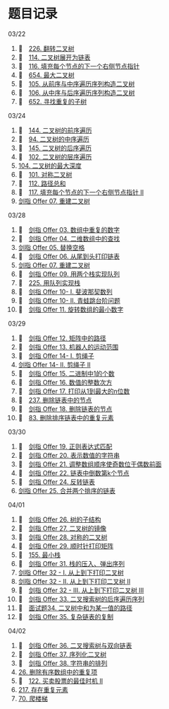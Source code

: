 # 题目记录

03/22
1. 📌　[226. 翻转二叉树](https://leetcode-cn.com/problems/invert-binary-tree/)
2. 📌　[114. 二叉树展开为链表](https://leetcode-cn.com/problems/flatten-binary-tree-to-linked-list/)
3. 📌　[116. 填充每个节点的下一个右侧节点指针](https://leetcode-cn.com/problems/populating-next-right-pointers-in-each-node/)
4. 📌　[654. 最大二叉树](https://leetcode-cn.com/problems/maximum-binary-tree/)
5. 📌　[105. 从前序与中序遍历序列构造二叉树](https://leetcode-cn.com/problems/construct-binary-tree-from-preorder-and-inorder-traversal/)
6. 📌　[106. 从中序与后序遍历序列构造二叉树](https://leetcode-cn.com/problems/construct-binary-tree-from-inorder-and-postorder-traversal/)
7. 📌　[652. 寻找重复的子树](https://leetcode-cn.com/problems/find-duplicate-subtrees/)
  
03/24
1. 📌　[144. 二叉树的前序遍历](https://leetcode-cn.com/problems/binary-tree-preorder-traversal/)
2. 📌　[94. 二叉树的中序遍历](https://leetcode-cn.com/problems/binary-tree-inorder-traversal/)
3. 📌　[145. 二叉树的后序遍历](https://leetcode-cn.com/problems/binary-tree-postorder-traversal/)
4. 📌　[102. 二叉树的层序遍历](https://leetcode-cn.com/problems/binary-tree-level-order-traversal/)
5. [104. 二叉树的最大深度](https://leetcode-cn.com/problems/maximum-depth-of-binary-tree/)
6. 📌　[101. 对称二叉树](https://leetcode-cn.com/problems/symmetric-tree/)
7. 📌　[112. 路径总和](https://leetcode-cn.com/problems/path-sum/)
8. 📌　[117. 填充每个节点的下一个右侧节点指针 II](https://leetcode-cn.com/problems/populating-next-right-pointers-in-each-node-ii/)
9. [剑指 Offer 07. 重建二叉树](https://leetcode-cn.com/problems/zhong-jian-er-cha-shu-lcof/)

03/28
1. 📌　[剑指 Offer 03. 数组中重复的数字](https://leetcode-cn.com/problems/shu-zu-zhong-zhong-fu-de-shu-zi-lcof/)
2. 📌　[剑指 Offer 04. 二维数组中的查找](https://leetcode-cn.com/problems/er-wei-shu-zu-zhong-de-cha-zhao-lcof/)
3. [剑指 Offer 05. 替换空格](https://leetcode-cn.com/problems/ti-huan-kong-ge-lcof/)
4. 📌　[剑指 Offer 06. 从尾到头打印链表](https://leetcode-cn.com/problems/cong-wei-dao-tou-da-yin-lian-biao-lcof/)
5. [剑指 Offer 07. 重建二叉树](https://leetcode-cn.com/problems/zhong-jian-er-cha-shu-lcof/)
6. 📌　[剑指 Offer 09. 用两个栈实现队列](https://leetcode-cn.com/problems/yong-liang-ge-zhan-shi-xian-dui-lie-lcof/)
7. 📌　[225. 用队列实现栈](https://leetcode-cn.com/problems/implement-stack-using-queues/)
8. 📌　[剑指 Offer 10- I. 斐波那契数列](https://leetcode-cn.com/problems/fei-bo-na-qi-shu-lie-lcof/)
9. 📌　[剑指 Offer 10- II. 青蛙跳台阶问题](https://leetcode-cn.com/problems/qing-wa-tiao-tai-jie-wen-ti-lcof/)
10. 📌　[剑指 Offer 11. 旋转数组的最小数字](https://leetcode-cn.com/problems/xuan-zhuan-shu-zu-de-zui-xiao-shu-zi-lcof/)

03/29
1. 📌　[剑指 Offer 12. 矩阵中的路径](https://leetcode-cn.com/problems/ju-zhen-zhong-de-lu-jing-lcof/)
2. 📌　[剑指 Offer 13. 机器人的运动范围](https://leetcode-cn.com/problems/ji-qi-ren-de-yun-dong-fan-wei-lcof/)
3. 📌　[剑指 Offer 14- I. 剪绳子](https://leetcode-cn.com/problems/jian-sheng-zi-lcof/)
4. [剑指 Offer 14- II. 剪绳子 II](https://leetcode-cn.com/problems/jian-sheng-zi-ii-lcof/)
5. 📌　[剑指 Offer 15. 二进制中1的个数](https://leetcode-cn.com/problems/er-jin-zhi-zhong-1de-ge-shu-lcof/)
6. 📌　[剑指 Offer 16. 数值的整数次方](https://leetcode-cn.com/problems/shu-zhi-de-zheng-shu-ci-fang-lcof/)
7. 📌　[剑指 Offer 17. 打印从1到最大的n位数](https://leetcode-cn.com/problems/da-yin-cong-1dao-zui-da-de-nwei-shu-lcof/)
8. 📌　[237. 删除链表中的节点](https://leetcode-cn.com/problems/delete-node-in-a-linked-list/)
9. 📌　[剑指 Offer 18. 删除链表的节点](https://leetcode-cn.com/problems/shan-chu-lian-biao-de-jie-dian-lcof/)
10. 📌　[83. 删除排序链表中的重复元素](https://leetcode-cn.com/problems/remove-duplicates-from-sorted-list/)

03/30
1. 📌　[剑指 Offer 19. 正则表达式匹配](https://leetcode-cn.com/problems/zheng-ze-biao-da-shi-pi-pei-lcof/)
2. 📌　[剑指 Offer 20. 表示数值的字符串](https://leetcode-cn.com/problems/biao-shi-shu-zhi-de-zi-fu-chuan-lcof/)
3. 📌　[剑指 Offer 21. 调整数组顺序使奇数位于偶数前面](https://leetcode-cn.com/problems/diao-zheng-shu-zu-shun-xu-shi-qi-shu-wei-yu-ou-shu-qian-mian-lcof/)
4. 📌　[剑指 Offer 22. 链表中倒数第k个节点](https://leetcode-cn.com/problems/lian-biao-zhong-dao-shu-di-kge-jie-dian-lcof/)
5. 📌　[剑指 Offer 24. 反转链表](https://leetcode-cn.com/problems/fan-zhuan-lian-biao-lcof/)
6. [剑指 Offer 25. 合并两个排序的链表](https://leetcode-cn.com/problems/he-bing-liang-ge-pai-xu-de-lian-biao-lcof/)

04/01
1. 📌　[剑指 Offer 26. 树的子结构](https://leetcode-cn.com/problems/shu-de-zi-jie-gou-lcof/)
2. 📌　[剑指 Offer 27. 二叉树的镜像](https://leetcode-cn.com/problems/er-cha-shu-de-jing-xiang-lcof/)
3. 📌　[剑指 Offer 28. 对称的二叉树](https://leetcode-cn.com/problems/dui-cheng-de-er-cha-shu-lcof/)
4. 📌　[剑指 Offer 29. 顺时针打印矩阵](https://leetcode-cn.com/problems/shun-shi-zhen-da-yin-ju-zhen-lcof/)
5. 📌　[155. 最小栈](https://leetcode-cn.com/problems/min-stack/)
6. 📌　[剑指 Offer 31. 栈的压入、弹出序列](https://leetcode-cn.com/problems/zhan-de-ya-ru-dan-chu-xu-lie-lcof/)
7. [剑指 Offer 32 - I. 从上到下打印二叉树](https://leetcode-cn.com/problems/cong-shang-dao-xia-da-yin-er-cha-shu-lcof/)
8. [剑指 Offer 32 - II. 从上到下打印二叉树 II](https://leetcode-cn.com/problems/cong-shang-dao-xia-da-yin-er-cha-shu-ii-lcof/)
9. 📌　[剑指 Offer 32 - III. 从上到下打印二叉树 III](https://leetcode-cn.com/problems/cong-shang-dao-xia-da-yin-er-cha-shu-iii-lcof/)
10. 📌　[剑指 Offer 33. 二叉搜索树的后序遍历序列](https://leetcode-cn.com/problems/er-cha-sou-suo-shu-de-hou-xu-bian-li-xu-lie-lcof/)
11. 📌　[面试题34. 二叉树中和为某一值的路径](https://leetcode-cn.com/problems/er-cha-shu-zhong-he-wei-mou-yi-zhi-de-lu-jing-lcof/)
12. 📌　[剑指 Offer 35. 复杂链表的复制](https://leetcode-cn.com/problems/fu-za-lian-biao-de-fu-zhi-lcof/)

04/02
1. 📌　[剑指 Offer 36. 二叉搜索树与双向链表](https://leetcode-cn.com/problems/er-cha-sou-suo-shu-yu-shuang-xiang-lian-biao-lcof/)
2. 📌　[剑指 Offer 37. 序列化二叉树](https://leetcode-cn.com/problems/xu-lie-hua-er-cha-shu-lcof/)
3. 📌　[剑指 Offer 38. 字符串的排列](https://leetcode-cn.com/problems/zi-fu-chuan-de-pai-lie-lcof/)
4. [26. 删除有序数组中的重复项](https://leetcode-cn.com/problems/remove-duplicates-from-sorted-array/)
5. 📌　[122. 买卖股票的最佳时机 II](https://leetcode-cn.com/problems/best-time-to-buy-and-sell-stock-ii/)
6. [217. 存在重复元素](https://leetcode-cn.com/problems/contains-duplicate/)
7. [70. 爬楼梯](https://leetcode-cn.com/problems/climbing-stairs/)